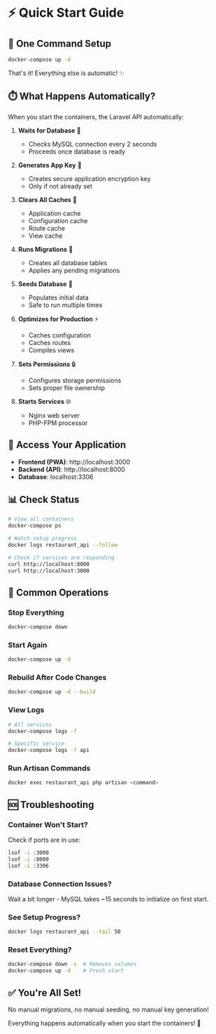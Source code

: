 # ⚡ Quick Start Guide

## 🎯 One Command Setup

```bash
docker-compose up -d
```

That's it! Everything else is automatic! ✨

## ⏱️ What Happens Automatically?

When you start the containers, the Laravel API automatically:

1. **Waits for Database** 🔄
   - Checks MySQL connection every 2 seconds
   - Proceeds once database is ready

2. **Generates App Key** 🔑
   - Creates secure application encryption key
   - Only if not already set

3. **Clears All Caches** 🧹
   - Application cache
   - Configuration cache
   - Route cache
   - View cache

4. **Runs Migrations** 💾
   - Creates all database tables
   - Applies any pending migrations

5. **Seeds Database** 🌱
   - Populates initial data
   - Safe to run multiple times

6. **Optimizes for Production** ⚡
   - Caches configuration
   - Caches routes
   - Compiles views

7. **Sets Permissions** 🔒
   - Configures storage permissions
   - Sets proper file ownership

8. **Starts Services** 🌐
   - Nginx web server
   - PHP-FPM processor

## 📍 Access Your Application

- **Frontend (PWA)**: http://localhost:3000
- **Backend (API)**: http://localhost:8000
- **Database**: localhost:3306

## 📊 Check Status

```bash
# View all containers
docker-compose ps

# Watch setup progress
docker logs restaurant_api --follow

# Check if services are responding
curl http://localhost:8000
curl http://localhost:3000
```

## 🔄 Common Operations

### Stop Everything
```bash
docker-compose down
```

### Start Again
```bash
docker-compose up -d
```

### Rebuild After Code Changes
```bash
docker-compose up -d --build
```

### View Logs
```bash
# All services
docker-compose logs -f

# Specific service
docker-compose logs -f api
```

### Run Artisan Commands
```bash
docker exec restaurant_api php artisan <command>
```

## 🆘 Troubleshooting

### Container Won't Start?
Check if ports are in use:
```bash
lsof -i :3000
lsof -i :8000
lsof -i :3306
```

### Database Connection Issues?
Wait a bit longer - MySQL takes ~15 seconds to initialize on first start.

### See Setup Progress?
```bash
docker logs restaurant_api --tail 50
```

### Reset Everything?
```bash
docker-compose down -v  # Removes volumes
docker-compose up -d    # Fresh start
```

## ✅ You're All Set!

No manual migrations, no manual seeding, no manual key generation!

Everything happens automatically when you start the containers! 🚀
